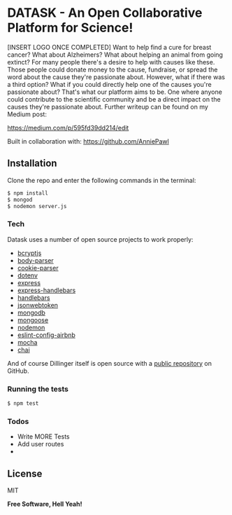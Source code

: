 # DATASK - An Open Collaborative Platform for Science!
[INSERT LOGO ONCE COMPLETED]
Want to help find a cure for breast cancer? What about Alzheimers? What about helping an animal from going extinct? For many people there's a desire to help with causes like these. Those people could donate money to the cause, fundraise, or spread the word about the cause they're passionate about. However, what if there was a third option? What if you could directly help one of the causes you're passionate about? That's what our platform aims to be. One where anyone  could contribute to the scientific community and be a direct impact on the causes they're passionate about. Further writeup can be found on my Medium post:

https://medium.com/p/595fd39dd214/edit

Built in collaboration with:
https://github.com/AnniePawl

## Installation
Clone the repo and enter the following commands in the terminal:

```sh
$ npm install
$ mongod
$ nodemon server.js
```

### Tech

Datask uses a number of open source projects to work properly:

* [bcryptjs]
* [body-parser]
* [cookie-parser]
* [dotenv]
* [express]
* [express-handlebars]
* [handlebars]
* [jsonwebtoken]
* [mongodb]
* [mongoose]
* [nodemon]
* [eslint-config-airbnb]
* [mocha]
* [chai]

And of course Dillinger itself is open source with a [public repository][dill]
 on GitHub.

### Running the tests
```sh
$ npm test
```

### Todos

 - Write MORE Tests
 - Add user routes
 - 

License
----

MIT


**Free Software, Hell Yeah!**

[//]: # (These are reference links used in the body of this note and get stripped out when the markdown processor does its job. There is no need to format nicely because it shouldn't be seen. Thanks SO - http://stackoverflow.com/questions/4823468/store-comments-in-markdown-syntax)

[bcryptjs]: https://www.npmjs.com/package/bcryptjs
[body-parser]: https://www.npmjs.com/package/body-parser
[cookie-parser]: https://www.npmjs.com/package/cookie-parser
[dotenv]: https://github.com/motdotla/dotenv
[express]: <http://expressjs.com>
[express-handlebars]: https://www.npmjs.com/package/express-handlebars
[handlebars]: https://handlebarsjs.com/
[jsonwebtoken]: https://github.com/auth0/node-jsonwebtoken
[mongodb]: https://www.mongodb.com/
[mongoose]: https://mongoosejs.com/
[nodemon]: https://nodemon.io/
[eslint-config-airbnb]: https://www.npmjs.com/package/eslint-config-airbnb-base
[mocha]: https://mochajs.org/
[chai]: https://www.chaijs.com/
   [dill]: <https://github.com/joemccann/dillinger>
   [git-repo-url]: <https://github.com/joemccann/dillinger.git>
   [john gruber]: <http://daringfireball.net>
   [df1]: <http://daringfireball.net/projects/markdown/>
   [markdown-it]: <https://github.com/markdown-it/markdown-it>
   [Ace Editor]: <http://ace.ajax.org>
   [node.js]: <http://nodejs.org>
   [Twitter Bootstrap]: <http://twitter.github.com/bootstrap/>
   [jQuery]: <http://jquery.com>
   [@tjholowaychuk]: <http://twitter.com/tjholowaychuk>
   [AngularJS]: <http://angularjs.org>
   [Gulp]: <http://gulpjs.com>

   [PlDb]: <https://github.com/joemccann/dillinger/tree/master/plugins/dropbox/README.md>
   [PlGh]: <https://github.com/joemccann/dillinger/tree/master/plugins/github/README.md>
   [PlGd]: <https://github.com/joemccann/dillinger/tree/master/plugins/googledrive/README.md>
   [PlOd]: <https://github.com/joemccann/dillinger/tree/master/plugins/onedrive/README.md>
   [PlMe]: <https://github.com/joemccann/dillinger/tree/master/plugins/medium/README.md>
   [PlGa]: <https://github.com/RahulHP/dillinger/blob/master/plugins/googleanalytics/README.md>
